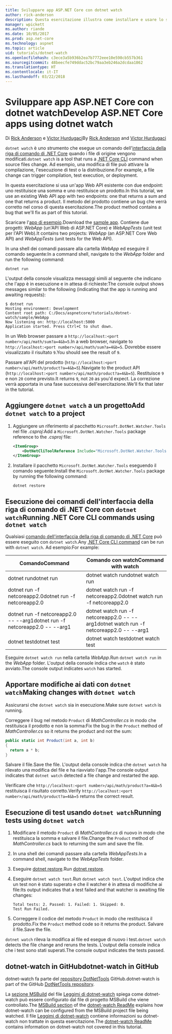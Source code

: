 ```yaml
---
title: Sviluppare app ASP.NET Core con dotnet watch
author: rick-anderson
description: Questa esercitazione illustra come installare e usare lo strumento watcher per file dell'interfaccia della riga di comando di .NET Core (dotnet watch) in un'applicazione ASP.NET Core.
manager: wpickett
ms.author: riande
ms.date: 10/05/2017
ms.prod: asp.net-core
ms.technology: aspnet
ms.topic: article
uid: tutorials/dotnet-watch
ms.openlocfilehash: c3ece3a5b936b2ea7b7772eee10e598cb557b361
ms.sourcegitcommit: 48beecfe749ddac52bc79aa3eb246a2dcdaa1862
ms.translationtype: HT
ms.contentlocale: it-IT
ms.lasthandoff: 03/22/2018
---
```

# <a name="develop-aspnet-core-apps-using-dotnet-watch"></a><span data-ttu-id="db7cb-103">Sviluppare app ASP.NET Core con dotnet watch</span><span class="sxs-lookup"><span data-stu-id="db7cb-103">Develop ASP.NET Core apps using dotnet watch</span></span>

<span data-ttu-id="db7cb-104">Di [Rick Anderson](https://twitter.com/RickAndMSFT) e [Victor Hurdugaci](https://twitter.com/victorhurdugaci)</span><span class="sxs-lookup"><span data-stu-id="db7cb-104">By [Rick Anderson](https://twitter.com/RickAndMSFT) and [Victor Hurdugaci](https://twitter.com/victorhurdugaci)</span></span>

<span data-ttu-id="db7cb-105">`dotnet watch` è uno strumento che esegue un comando dell'[interfaccia della riga di comando di .NET Core](/dotnet/core/tools) quando i file di origine vengono modificati.</span><span class="sxs-lookup"><span data-stu-id="db7cb-105">`dotnet watch` is a tool that runs a [.NET Core CLI](/dotnet/core/tools) command when source files change.</span></span> <span data-ttu-id="db7cb-106">Ad esempio, una modifica di file può attivare la compilazione, l'esecuzione di test o la distribuzione.</span><span class="sxs-lookup"><span data-stu-id="db7cb-106">For example, a file change can trigger compilation, test execution, or deployment.</span></span>

<span data-ttu-id="db7cb-107">In questa esercitazione si usa un'app Web API esistente con due endpoint: uno restituisce una somma e uno restituisce un prodotto.</span><span class="sxs-lookup"><span data-stu-id="db7cb-107">In this tutorial, we use an existing Web API app with two endpoints: one that returns a sum and one that returns a product.</span></span> <span data-ttu-id="db7cb-108">Il metodo del prodotto contiene un bug che verrà corretto nel corso di questa esercitazione.</span><span class="sxs-lookup"><span data-stu-id="db7cb-108">The product method contains a bug that we'll fix as part of this tutorial.</span></span>

<span data-ttu-id="db7cb-109">Scaricare l'[app di esempio](https://github.com/aspnet/Docs/tree/master/aspnetcore/tutorials/dotnet-watch/sample).</span><span class="sxs-lookup"><span data-stu-id="db7cb-109">Download the [sample app](https://github.com/aspnet/Docs/tree/master/aspnetcore/tutorials/dotnet-watch/sample).</span></span> <span data-ttu-id="db7cb-110">Contiene due progetti: *WebApp* (un'API Web di ASP.NET Core) e *WebAppTests* (unit test per l'API Web).</span><span class="sxs-lookup"><span data-stu-id="db7cb-110">It contains two projects: *WebApp* (an ASP.NET Core Web API) and *WebAppTests* (unit tests for the Web API).</span></span>

<span data-ttu-id="db7cb-111">In una shell dei comandi passare alla cartella *WebApp* ed eseguire il comando seguente:</span><span class="sxs-lookup"><span data-stu-id="db7cb-111">In a command shell, navigate to the *WebApp* folder and run the following command:</span></span>

```console
dotnet run
```

<span data-ttu-id="db7cb-112">L'output della console visualizza messaggi simili al seguente che indicano che l'app è in esecuzione e in attesa di richieste:</span><span class="sxs-lookup"><span data-stu-id="db7cb-112">The console output shows messages similar to the following (indicating that the app is running and awaiting requests):</span></span>

```console
$ dotnet run
Hosting environment: Development
Content root path: C:/Docs/aspnetcore/tutorials/dotnet-watch/sample/WebApp
Now listening on: http://localhost:5000
Application started. Press Ctrl+C to shut down.
```

<span data-ttu-id="db7cb-113">In un Web browser passare a `http://localhost:<port number>/api/math/sum?a=4&b=5`.</span><span class="sxs-lookup"><span data-stu-id="db7cb-113">In a web browser, navigate to `http://localhost:<port number>/api/math/sum?a=4&b=5`.</span></span> <span data-ttu-id="db7cb-114">Dovrebbe essere visualizzato il risultato `9`.</span><span class="sxs-lookup"><span data-stu-id="db7cb-114">You should see the result of `9`.</span></span>

<span data-ttu-id="db7cb-115">Passare all'API del prodotto (`http://localhost:<port number>/api/math/product?a=4&b=5`).</span><span class="sxs-lookup"><span data-stu-id="db7cb-115">Navigate to the product API (`http://localhost:<port number>/api/math/product?a=4&b=5`).</span></span> <span data-ttu-id="db7cb-116">Restituisce `9` e non `20` come previsto.</span><span class="sxs-lookup"><span data-stu-id="db7cb-116">It returns `9`, not `20` as you'd expect.</span></span> <span data-ttu-id="db7cb-117">La correzione verrà apportata in una fase successiva dell'esercitazione.</span><span class="sxs-lookup"><span data-stu-id="db7cb-117">We'll fix that later in the tutorial.</span></span>

## <a name="add-dotnet-watch-to-a-project"></a><span data-ttu-id="db7cb-118">Aggiungere `dotnet watch` a un progetto</span><span class="sxs-lookup"><span data-stu-id="db7cb-118">Add `dotnet watch` to a project</span></span>

1. <span data-ttu-id="db7cb-119">Aggiungere un riferimento al pacchetto `Microsoft.DotNet.Watcher.Tools` nel file *.csproj*:</span><span class="sxs-lookup"><span data-stu-id="db7cb-119">Add a `Microsoft.DotNet.Watcher.Tools` package reference to the *.csproj* file:</span></span>

    ```xml
    <ItemGroup>
        <DotNetCliToolReference Include="Microsoft.DotNet.Watcher.Tools" Version="2.0.0" />
    </ItemGroup> 
    ```

1. <span data-ttu-id="db7cb-120">Installare il pacchetto `Microsoft.DotNet.Watcher.Tools` eseguendo il comando seguente:</span><span class="sxs-lookup"><span data-stu-id="db7cb-120">Install the `Microsoft.DotNet.Watcher.Tools` package by running the following command:</span></span>
    
    ```console
    dotnet restore
    ```

## <a name="running-net-core-cli-commands-using-dotnet-watch"></a><span data-ttu-id="db7cb-121">Esecuzione dei comandi dell'interfaccia della riga di comando di .NET Core con `dotnet watch`</span><span class="sxs-lookup"><span data-stu-id="db7cb-121">Running .NET Core CLI commands using `dotnet watch`</span></span>

<span data-ttu-id="db7cb-122">Qualsiasi [comando dell'interfaccia della riga di comando di .NET Core](/dotnet/core/tools#cli-commands) può essere eseguito con `dotnet watch`.</span><span class="sxs-lookup"><span data-stu-id="db7cb-122">Any [.NET Core CLI command](/dotnet/core/tools#cli-commands) can be run with `dotnet watch`.</span></span> <span data-ttu-id="db7cb-123">Ad esempio:</span><span class="sxs-lookup"><span data-stu-id="db7cb-123">For example:</span></span>

| <span data-ttu-id="db7cb-124">Comando</span><span class="sxs-lookup"><span data-stu-id="db7cb-124">Command</span></span> | <span data-ttu-id="db7cb-125">Comando con watch</span><span class="sxs-lookup"><span data-stu-id="db7cb-125">Command with watch</span></span> |
| ---- | ----- |
| <span data-ttu-id="db7cb-126">dotnet run</span><span class="sxs-lookup"><span data-stu-id="db7cb-126">dotnet run</span></span> | <span data-ttu-id="db7cb-127">dotnet watch run</span><span class="sxs-lookup"><span data-stu-id="db7cb-127">dotnet watch run</span></span> |
| <span data-ttu-id="db7cb-128">dotnet run -f netcoreapp2.0</span><span class="sxs-lookup"><span data-stu-id="db7cb-128">dotnet run -f netcoreapp2.0</span></span> | <span data-ttu-id="db7cb-129">dotnet watch run -f netcoreapp2.0</span><span class="sxs-lookup"><span data-stu-id="db7cb-129">dotnet watch run -f netcoreapp2.0</span></span> |
| <span data-ttu-id="db7cb-130">dotnet run -f netcoreapp2.0 -- --arg1</span><span class="sxs-lookup"><span data-stu-id="db7cb-130">dotnet run -f netcoreapp2.0 -- --arg1</span></span> | <span data-ttu-id="db7cb-131">dotnet watch run -f netcoreapp2.0 -- --arg1</span><span class="sxs-lookup"><span data-stu-id="db7cb-131">dotnet watch run -f netcoreapp2.0 -- --arg1</span></span> |
| <span data-ttu-id="db7cb-132">dotnet test</span><span class="sxs-lookup"><span data-stu-id="db7cb-132">dotnet test</span></span> | <span data-ttu-id="db7cb-133">dotnet watch test</span><span class="sxs-lookup"><span data-stu-id="db7cb-133">dotnet watch test</span></span> |

<span data-ttu-id="db7cb-134">Eseguire `dotnet watch run` nella cartella *WebApp*.</span><span class="sxs-lookup"><span data-stu-id="db7cb-134">Run `dotnet watch run` in the *WebApp* folder.</span></span> <span data-ttu-id="db7cb-135">L'output della console indica che `watch` è stato avviato.</span><span class="sxs-lookup"><span data-stu-id="db7cb-135">The console output indicates `watch` has started.</span></span>

## <a name="making-changes-with-dotnet-watch"></a><span data-ttu-id="db7cb-136">Apportare modifiche ai dati con `dotnet watch`</span><span class="sxs-lookup"><span data-stu-id="db7cb-136">Making changes with `dotnet watch`</span></span>

<span data-ttu-id="db7cb-137">Assicurarsi che `dotnet watch` sia in esecuzione.</span><span class="sxs-lookup"><span data-stu-id="db7cb-137">Make sure `dotnet watch` is running.</span></span>

<span data-ttu-id="db7cb-138">Correggere il bug nel metodo `Product` di *MathController.cs* in modo che restituisca il prodotto e non la somma:</span><span class="sxs-lookup"><span data-stu-id="db7cb-138">Fix the bug in the `Product` method of *MathController.cs* so it returns the product and not the sum:</span></span>

```csharp
public static int Product(int a, int b)
{
  return a * b;
} 
```

<span data-ttu-id="db7cb-139">Salvare il file.</span><span class="sxs-lookup"><span data-stu-id="db7cb-139">Save the file.</span></span> <span data-ttu-id="db7cb-140">L'output della console indica che `dotnet watch` ha rilevato una modifica del file e ha riavviato l'app.</span><span class="sxs-lookup"><span data-stu-id="db7cb-140">The console output indicates that `dotnet watch` detected a file change and restarted the app.</span></span>

<span data-ttu-id="db7cb-141">Verificare che `http://localhost:<port number>/api/math/product?a=4&b=5` restituisca il risultato corretto.</span><span class="sxs-lookup"><span data-stu-id="db7cb-141">Verify `http://localhost:<port number>/api/math/product?a=4&b=5` returns the correct result.</span></span>

## <a name="running-tests-using-dotnet-watch"></a><span data-ttu-id="db7cb-142">Esecuzione di test usando `dotnet watch`</span><span class="sxs-lookup"><span data-stu-id="db7cb-142">Running tests using `dotnet watch`</span></span>

1. <span data-ttu-id="db7cb-143">Modificare il metodo `Product` di *MathController.cs* di nuovo in modo che restituisca la somma e salvare il file.</span><span class="sxs-lookup"><span data-stu-id="db7cb-143">Change the `Product` method of *MathController.cs* back to returning the sum and save the file.</span></span>
1. <span data-ttu-id="db7cb-144">In una shell dei comandi passare alla cartella *WebAppTests*.</span><span class="sxs-lookup"><span data-stu-id="db7cb-144">In a command shell, navigate to the *WebAppTests* folder.</span></span>
1. <span data-ttu-id="db7cb-145">Eseguire [dotnet restore](/dotnet/core/tools/dotnet-restore).</span><span class="sxs-lookup"><span data-stu-id="db7cb-145">Run [dotnet restore](/dotnet/core/tools/dotnet-restore).</span></span>
1. <span data-ttu-id="db7cb-146">Eseguire `dotnet watch test`.</span><span class="sxs-lookup"><span data-stu-id="db7cb-146">Run `dotnet watch test`.</span></span> <span data-ttu-id="db7cb-147">L'output indica che un test non è stato superato e che il watcher è in attesa di modifiche ai file:</span><span class="sxs-lookup"><span data-stu-id="db7cb-147">Its output indicates that a test failed and that watcher is awaiting file changes:</span></span>

     ```console
     Total tests: 2. Passed: 1. Failed: 1. Skipped: 0.
     Test Run Failed.
     ```

1. <span data-ttu-id="db7cb-148">Correggere il codice del metodo `Product` in modo che restituisca il prodotto.</span><span class="sxs-lookup"><span data-stu-id="db7cb-148">Fix the `Product` method code so it returns the product.</span></span> <span data-ttu-id="db7cb-149">Salvare il file.</span><span class="sxs-lookup"><span data-stu-id="db7cb-149">Save the file.</span></span>

<span data-ttu-id="db7cb-150">`dotnet watch` rileva la modifica ai file ed esegue di nuovo i test.</span><span class="sxs-lookup"><span data-stu-id="db7cb-150">`dotnet watch` detects the file change and reruns the tests.</span></span> <span data-ttu-id="db7cb-151">L'output della console indica che i test sono stati superati.</span><span class="sxs-lookup"><span data-stu-id="db7cb-151">The console output indicates the tests passed.</span></span>

## <a name="dotnet-watch-in-github"></a><span data-ttu-id="db7cb-152">dotnet-watch in GitHub</span><span class="sxs-lookup"><span data-stu-id="db7cb-152">dotnet-watch in GitHub</span></span>

<span data-ttu-id="db7cb-153">dotnet-watch fa parte del [repository DotNetTools](https://github.com/aspnet/DotNetTools/tree/dev/src/dotnet-watch) GitHub.</span><span class="sxs-lookup"><span data-stu-id="db7cb-153">dotnet-watch is part of the GitHub [DotNetTools repository](https://github.com/aspnet/DotNetTools/tree/dev/src/dotnet-watch).</span></span>

<span data-ttu-id="db7cb-154">La [sezione MSBuild](https://github.com/aspnet/DotNetTools/tree/dev/src/dotnet-watch#msbuild) del file [Leggimi di dotnet-watch](https://github.com/aspnet/DotNetTools/blob/dev/src/dotnet-watch/README.md) spiega come dotnet-watch può essere configurato dal file di progetto MSBuild che viene controllato.</span><span class="sxs-lookup"><span data-stu-id="db7cb-154">The [MSBuild section](https://github.com/aspnet/DotNetTools/tree/dev/src/dotnet-watch#msbuild) of the [dotnet-watch ReadMe](https://github.com/aspnet/DotNetTools/blob/dev/src/dotnet-watch/README.md) explains how dotnet-watch can be configured from the MSBuild project file being watched.</span></span> <span data-ttu-id="db7cb-155">Il file [Leggimi di dotnet-watch](https://github.com/aspnet/DotNetTools/blob/dev/src/dotnet-watch/README.md) contiene informazioni su dotnet-watch non trattate in questa esercitazione.</span><span class="sxs-lookup"><span data-stu-id="db7cb-155">The [dotnet-watch ReadMe](https://github.com/aspnet/DotNetTools/blob/dev/src/dotnet-watch/README.md) contains information on dotnet-watch not covered in this tutorial.</span></span>

